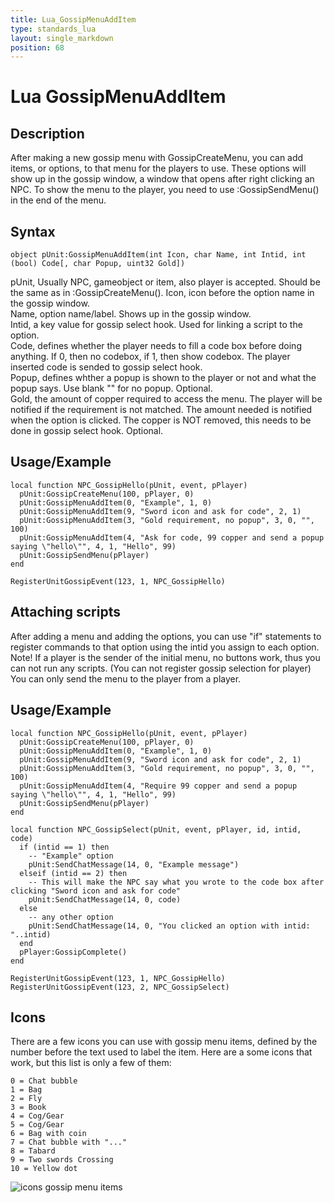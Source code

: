 ```yaml
---
title: Lua_GossipMenuAddItem
type: standards_lua
layout: single_markdown
position: 68
---
```


# Lua GossipMenuAddItem

## Description

After making a new gossip menu with GossipCreateMenu, you can add items, or options, to that menu for the players to use. These options will show up in the gossip window, a window that opens after right clicking an NPC.
To show the menu to the player, you need to use :GossipSendMenu() in the end of the menu.       

## Syntax

```
object pUnit:GossipMenuAddItem(int Icon, char Name, int Intid, int (bool) Code[, char Popup, uint32 Gold])
```

pUnit, Usually NPC, gameobject or item, also player is accepted. Should be the same as in :GossipCreateMenu(). Icon, icon before the option name in the gossip window.                    
Name, option name/label. Shows up in the gossip window.                    
Intid, a key value for gossip select hook. Used for linking a script to the option.                    
Code, defines whether the player needs to fill a code box before doing anything. If 0, then no codebox, if 1, then show codebox. The player inserted code is sended to gossip select hook.                    
Popup, defines whther a popup is shown to the player or not and what the popup says. Use blank "" for no popup. Optional.                    
Gold, the amount of copper required to access the menu. The player will be notified if the requirement is not matched. The amount needed is notified when the option is clicked. The copper is NOT removed, this needs to be done in gossip select hook. Optional.                    

## Usage/Example

```
local function NPC_GossipHello(pUnit, event, pPlayer)
  pUnit:GossipCreateMenu(100, pPlayer, 0)
  pUnit:GossipMenuAddItem(0, "Example", 1, 0)
  pUnit:GossipMenuAddItem(9, "Sword icon and ask for code", 2, 1)
  pUnit:GossipMenuAddItem(3, "Gold requirement, no popup", 3, 0, "", 100)
  pUnit:GossipMenuAddItem(4, "Ask for code, 99 copper and send a popup saying \"hello\"", 4, 1, "Hello", 99)
  pUnit:GossipSendMenu(pPlayer)
end
 
RegisterUnitGossipEvent(123, 1, NPC_GossipHello)
```

## Attaching scripts

After adding a menu and adding the options, you can use "if" statements to register commands to that option using the intid you assign to each option.               
Note! If a player is the sender of the initial menu, no buttons work, thus you can not run any scripts. (You can not register gossip selection for player)            
You can only send the menu to the player from a player.           

## Usage/Example

```
local function NPC_GossipHello(pUnit, event, pPlayer)
  pUnit:GossipCreateMenu(100, pPlayer, 0)
  pUnit:GossipMenuAddItem(0, "Example", 1, 0)
  pUnit:GossipMenuAddItem(9, "Sword icon and ask for code", 2, 1)
  pUnit:GossipMenuAddItem(3, "Gold requirement, no popup", 3, 0, "", 100)
  pUnit:GossipMenuAddItem(4, "Require 99 copper and send a popup saying \"hello\"", 4, 1, "Hello", 99)
  pUnit:GossipSendMenu(pPlayer)
end
 
local function NPC_GossipSelect(pUnit, event, pPlayer, id, intid, code)
  if (intid == 1) then
    -- "Example" option
    pUnit:SendChatMessage(14, 0, "Example message")
  elseif (intid == 2) then
    -- This will make the NPC say what you wrote to the code box after clicking "Sword icon and ask for code"
    pUnit:SendChatMessage(14, 0, code)
  else
    -- any other option
    pUnit:SendChatMessage(14, 0, "You clicked an option with intid: "..intid)
  end
  pPlayer:GossipComplete()
end
 
RegisterUnitGossipEvent(123, 1, NPC_GossipHello)
RegisterUnitGossipEvent(123, 2, NPC_GossipSelect)
```

## Icons

There are a few icons you can use with gossip menu items, defined by the number before the text used to label the item. Here are a some icons that work, but this list is only a few of them:        

```
0 = Chat bubble
1 = Bag
2 = Fly
3 = Book
4 = Cog/Gear
5 = Cog/Gear
6 = Bag with coin
7 = Chat bubble with "..."
8 = Tabard
9 = Two swords Crossing
10 = Yellow dot
```

![icons gossip menu items](/Wiki/images/standards/example/gossip_icons.jpg "icons gossip menu items")
